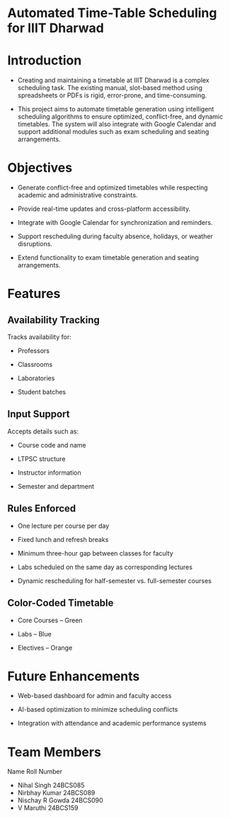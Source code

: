 # Automated Time-Table Scheduling for IIIT Dharwad
# Introduction

- Creating and maintaining a timetable at IIIT Dharwad is a complex scheduling task. The existing manual, slot-based method using spreadsheets or PDFs is rigid, error-prone, and time-consuming.

- This project aims to automate timetable generation using intelligent scheduling algorithms to ensure optimized, conflict-free, and dynamic timetables. The system will also integrate with Google Calendar and support additional modules such as exam scheduling and seating arrangements.

# Objectives

- Generate conflict-free and optimized timetables while respecting academic and administrative constraints.

- Provide real-time updates and cross-platform accessibility.

- Integrate with Google Calendar for synchronization and reminders.

- Support rescheduling during faculty absence, holidays, or weather disruptions.

- Extend functionality to exam timetable generation and seating arrangements.

# Features
## Availability Tracking

Tracks availability for:

- Professors

- Classrooms

- Laboratories

- Student batches

## Input Support

Accepts details such as:

- Course code and name

- LTPSC structure

- Instructor information

- Semester and department

## Rules Enforced

- One lecture per course per day

- Fixed lunch and refresh breaks

- Minimum three-hour gap between classes for faculty

- Labs scheduled on the same day as corresponding lectures

- Dynamic rescheduling for half-semester vs. full-semester courses

## Color-Coded Timetable

- Core Courses – Green

- Labs – Blue

- Electives – Orange

# Future Enhancements

- Web-based dashboard for admin and faculty access

- AI-based optimization to minimize scheduling conflicts

- Integration with attendance and academic performance systems
  
# Team Members
Name	Roll Number
- Nihal Singh	24BCS085
- Nirbhay Kumar	24BCS089
- Nischay R Gowda	24BCS090
- V Maruthi	24BCS159

